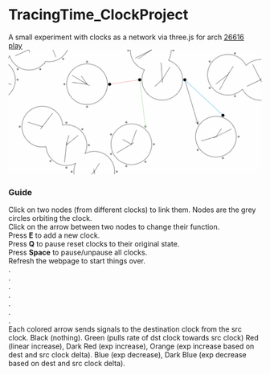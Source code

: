 # TracingTime_ClockProject
A small experiment with clocks as a network via three.js for arch [26616](https://tracingtime.studio/)
\
[play](https://654425479258270530ef88da--mellifluous-dusk-e2df91.netlify.app/)
![demo](screenshot.png)

### Guide
Click on two nodes (from different clocks) to link them. Nodes are the grey circles orbiting the clock.\
Click on the arrow between two nodes to change their function.\
Press **E** to add a new clock.\
Press **Q** to pause reset clocks to their original state.\
Press **Space** to pause/unpause all clocks.\
Refresh the webpage to start things over.\
.\
.\
.\
.\
.\
.\
.\
Each colored arrow sends signals to the destination clock from the src clock.
Black (nothing).
Green (pulls rate of dst clock towards src clock)
Red (linear increase), Dark Red (exp increase), Orange (exp increase based on dest and src clock delta).
Blue (exp decrease), Dark Blue (exp decrease based on dest and src clock delta).
